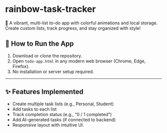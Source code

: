 # rainbow-task-tracker
🌈 A vibrant, multi-list to-do app with colorful animations and local storage. Create custom lists, track progress, and stay organized with style!
## 🚀 How to Run the App

1. Download or clone the repository.
2. Open `todo-app.html` in any modern web browser (Chrome, Edge, Firefox).
3. No installation or server setup required.

---

## ✨ Features Implemented

- Create multiple task lists (e.g., Personal, Student)
- Add tasks to each list
- Track completion status (e.g., “0 / 1 completed”)
- Add AI-generated tasks (if connected to backend)
- Responsive layout with intuitive UI.
